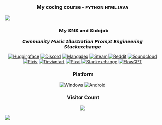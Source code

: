 ### <p align="center">**My coding course - ᴘʏᴛʜᴏɴ ʜᴛᴍʟ ᴊᴀᴠᴀ**</p>

<img src="https://user-images.githubusercontent.com/73097560/115834477-dbab4500-a447-11eb-908a-139a6edaec5c.gif">

### <p align="center"> &nbsp; My SNS and Sidejob
<p align="center">𝘾𝙤𝙢𝙢𝙪𝙣𝙞𝙩𝙮   𝙈𝙪𝙨𝙞𝙘   𝙄𝙡𝙡𝙪𝙨𝙩𝙧𝙖𝙩𝙞𝙤𝙣   𝙋𝙧𝙤𝙢𝙥𝙩 𝙀𝙣𝙜𝙞𝙣𝙚𝙚𝙧𝙞𝙣𝙜   𝙎𝙩𝙖𝙘𝙠𝙚𝙭𝙘𝙝𝙖𝙣𝙜𝙚</p>
<p align="center">
<a href="https://huggingface.co/bonayama">
<img alt="Huggingface" src="https://img.shields.io/badge/-Discord-F9F61B?style=for-the-badge&logo=huggingface&logoColor=white"/></a>
<a href="https://discord.com/users/791277397377941525">
<img alt="Discord" src="https://img.shields.io/badge/-Discord-3929D1?style=for-the-badge&logo=discord&logoColor=white"/></a>
<a href="https://forums.mangadex.org/members/bonayama.642487/#about">
<img alt="Mangadex" src="https://img.shields.io/badge/-Mangadex-C67B39?style=for-the-badge&logo=myanimelist&logoColor=white"/></a>
<a href="https://steamcommunity.com/id/bonayama00">
<img alt="Steam" src="https://img.shields.io/badge/-Steam-2B4888?style=for-the-badge&logo=steam&logoColor=white"/></a>
<a href="https://www.reddit.com/user/bona_yama">
<img alt="Reddit" src="https://img.shields.io/badge/-Reddit-FF4500?style=for-the-badge&logo=reddit&logoColor=white"/></a>
<a href="https://soundcloud.com/bokayamamusic">
<img alt="Soundcloud" src="https://img.shields.io/badge/-Soundcloud-FF6600?style=for-the-badge&logo=soundcloud&logoColor=white"/></a>
<a href="https://www.pixiv.net/en/users/33937306">
<img alt="Pixiv" src="https://img.shields.io/badge/-Pixiv-12b2ED?style=for-the-badge&logo=pixiv&logoColor=white"/></a>
<a href="https://www.deviantart.com/sephiruth">
<img alt="Deviantart" src="https://img.shields.io/badge/-Deviantart-43AA60?style=for-the-badge&logo=deviantart&logoColor=white"/></a>
<a href="https://pixai.art/@bona">
<img alt="Pixai" src="https://img.shields.io/badge/-Pixai-212221?style=for-the-badge&logo=civitai&logoColor=white"/></a>
<a href="https://meta.stackexchange.com/users/1456971/bonayama00?tab=profile">
<img alt="Stackexchange" src="https://img.shields.io/badge/-Stackexchange-0066FF?style=for-the-badge&logo=stackexchange&logoColor=white"/></a>
<a href="https://flowgpt.com/@e70ec0bb-4f95-443f-ae68-d17ee0cc305e?public=1">
<img alt="FlowGPT" src="https://img.shields.io/badge/-Flowgpt-4E5051?style=for-the-badge&logo=openai&logoColor=white"/></a>


### <p align="center">  &nbsp;Platform
<p align="center">
<img alt="Windows" src="https://img.shields.io/badge/Windows-0078D6?style=for-the-badge&logo=windows&logoColor=white"/></a>
<img alt="Android" src="https://img.shields.io/badge/Android-3DDC84?style=for-the-badge&logo=android&logoColor=white"/></a>

### <p align="center">  &nbsp;Visitor Count 
<p align="center"><a href="https://visitcount.itsvg.in">
  <img src="https://visitcount.itsvg.in/api?id=scoolharis&label=Profile%20Views&color=7&icon=2&pretty=true" />
</a>
</p>
<img src="https://user-images.githubusercontent.com/73097560/115834477-dbab4500-a447-11eb-908a-139a6edaec5c.gif">



